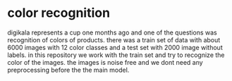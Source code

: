 # color recognition
digikala represents a cup one months ago and one of the questions was recognition of colors of products. there was a train set of data with about 6000 images with 12 color classes and a test set with 2000 image without labels. in this repository we work with the train set and try to recognize the color of the images.
the images is noise free and we dont need any preprocessing before the the main model.

